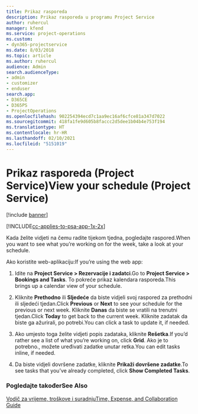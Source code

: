 ```yaml
---
title: Prikaz rasporeda
description: Prikaz rasporeda u programu Project Service
author: ruhercul
manager: kfend
ms.service: project-operations
ms.custom:
- dyn365-projectservice
ms.date: 8/03/2018
ms.topic: article
ms.author: ruhercul
audience: Admin
search.audienceType:
- admin
- customizer
- enduser
search.app:
- D365CE
- D365PS
- ProjectOperations
ms.openlocfilehash: 902254394ecd7c1aa9ec16af6cfce81a347d7022
ms.sourcegitcommit: 418fa1fe9d605b8faccc2d5dee1b04b4e753f194
ms.translationtype: HT
ms.contentlocale: hr-HR
ms.lasthandoff: 02/10/2021
ms.locfileid: "5151019"
---
```

# <a name="view-your-schedule-project-service"></a><span data-ttu-id="a4780-103">Prikaz rasporeda (Project Service)</span><span class="sxs-lookup"><span data-stu-id="a4780-103">View your schedule (Project Service)</span></span>

[!include [banner](../includes/psa-now-project-operations.md)]

[!INCLUDE[cc-applies-to-psa-app-1x-2x](../includes/cc-applies-to-psa-app-1x-2x.md)]

<span data-ttu-id="a4780-104">Kada želite vidjeti na čemu radite tijekom tjedna, pogledajte raspored.</span><span class="sxs-lookup"><span data-stu-id="a4780-104">When you want to see what you’re working on for the week, take a look at your schedule.</span></span>  
  
 <span data-ttu-id="a4780-105">Ako koristite web-aplikaciju:</span><span class="sxs-lookup"><span data-stu-id="a4780-105">If you’re using the web app:</span></span>  
  
1.  <span data-ttu-id="a4780-106">Idite na **Project Service > Rezervacije i zadatci**.</span><span class="sxs-lookup"><span data-stu-id="a4780-106">Go to **Project Service > Bookings and Tasks**.</span></span> <span data-ttu-id="a4780-107">To pokreće prikaz kalendara rasporeda.</span><span class="sxs-lookup"><span data-stu-id="a4780-107">This brings up a calendar view of your schedule.</span></span>  
  
2.  <span data-ttu-id="a4780-108">Kliknite **Prethodno** ili **Sljedeće** da biste vidjeli svoj raspored za prethodni ili sljedeći tjedan.</span><span class="sxs-lookup"><span data-stu-id="a4780-108">Click **Previous** or **Next** to see your schedule for the previous or next week.</span></span> <span data-ttu-id="a4780-109">Kliknite **Danas** da biste se vratili na trenutni tjedan.</span><span class="sxs-lookup"><span data-stu-id="a4780-109">Click **Today** to get back to the current week.</span></span> <span data-ttu-id="a4780-110">Kliknite zadatak da biste ga ažurirali, po potrebi.</span><span class="sxs-lookup"><span data-stu-id="a4780-110">You can click a task to update it, if needed.</span></span>  
  
3.  <span data-ttu-id="a4780-111">Ako umjesto toga želite vidjeti popis zadataka, kliknite **Rešetka**.</span><span class="sxs-lookup"><span data-stu-id="a4780-111">If you’d rather see a list of what you’re working on, click **Grid**.</span></span> <span data-ttu-id="a4780-112">Ako je to potrebno., možete uređivati zadatke unutar retka.</span><span class="sxs-lookup"><span data-stu-id="a4780-112">You can edit tasks inline, if needed.</span></span>  
  
4.  <span data-ttu-id="a4780-113">Da biste vidjeli dovršene zadatke, kliknite **Prikaži dovršene zadatke**.</span><span class="sxs-lookup"><span data-stu-id="a4780-113">To see tasks that you’ve already completed, click **Show Completed Tasks**.</span></span>  
  
### <a name="see-also"></a><span data-ttu-id="a4780-114">Pogledajte također</span><span class="sxs-lookup"><span data-stu-id="a4780-114">See Also</span></span>  
 [<span data-ttu-id="a4780-115">Vodič za vrijeme, troškove i suradnju</span><span class="sxs-lookup"><span data-stu-id="a4780-115">Time, Expense, and Collaboration Guide</span></span>](../psa/time-expense-collaboration-guide.md)
